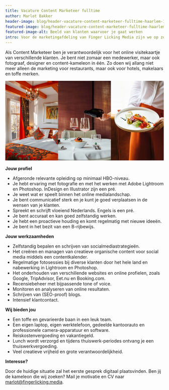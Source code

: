 ```yaml
---
title: Vacature Content Marketeer fulltime
author: Marlot Bakker
header-image: blog/header-vacature-content-marketeer-fulltime-haarlem-1.jpg
featured-image: blog/header-vacature-content-marketeer-fulltime-haarlem-1.jpg
featured-image-alt: Beeld van klanten waarvoor je gaat werken
intro: Voor de marketingafdeling van Finger Licking Media zijn we op zoek naar een Content Marketeer (fulltime). Finger Licking Media is een marketingbureau gevestigd in hartje Haarlem, opgezet vanuit de online restaurantgids Eet.nu. Eet.nu is met maandelijks 1,5 miljoen bezoekers en ruim 20.000 reserveerbare restaurants het grootste restaurantplatform van Nederland. Finger Licking Media is een jonge startup met klanten in diverse branches.
---
```


Als Content Marketeer ben je verantwoordelijk voor het online visitekaartje van verschillende klanten. Je bent niet zomaar een medewerker, maar ook fotograaf, designer en content-kameleon in één. Zo doen wij allang niet meer alleen de marketing voor restaurants, maar ook voor hotels, makelaars en toffe merken.

![Beeld van klanten waarvoor je gaat werken](/assets/images/blog/vacature-content-marketeer-haarlem-fulltime-2.jpg)

**Jouw profiel**

- Afgeronde relevante opleiding op minimaal HBO-niveau.
- Je hebt ervaring met fotografie en met het werken met Adobe Lightroom en Photoshop. InDesign en Illustrator zijn een pré.
- Je weet wat er speelt binnen het online medialandschap.
- Je bent communicatief sterk en je kunt je goed verplaatsen in de wensen van je klanten.
- Spreekt en schrijft vloeiend Nederlands. Engels is een pré.
- Je bent accuraat en kan goed zelfstandig werken.
- Je hebt een proactieve houding en komt regelmatig met nieuwe ideeën. 
- Je bent in het bezit van een B-rijbewijs.


**Jouw werkzaamheden**

- Zelfstandig bepalen en schrijven van socialmediastrategieën.
- Het creëren en managen van creatieve organische content voor social media middels een contentkalender.
- Regelmatige fotosessies bij diverse klanten door het hele land en nabewerking in Lightroom en Photoshop.
- Het onderhouden van verschillende websites en online profielen, zoals Google, TripAdvisor, Eet.nu en Booking.com.
- Recensiebeheer met bijpassende tone of voice.
- Monitoren en analyseren van online resultaten.
- Schrijven van (SEO-proof) blogs.
- Intensief klantcontact.
 

**Wij bieden jou**

- Een toffe en gevarieerde baan in een leuk team.
- Een eigen laptop, eigen werktelefoon, gedeelde kantoorauto en professionele camera-apparatuur en software.
- Reiskostenvergoeding en vakantiegeld.
- Lunch wordt verzorgd en tijdens thuiswerk-periodes ontvang je een thuiswerkvergoeding.
- Veel creatieve vrijheid en grote verantwoordelijkheid.


**Interesse?**

Door de huidige situatie zal het eerste gesprek digitaal plaatsvinden. Ben jij de kameleon die wij zoeken? Mail je motivatie en CV naar marlot@fingerlicking.media. 
